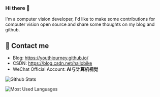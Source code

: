 ### Hi there 👋

I'm a computer vision developer, I'd like to make some contributions for computer vision open source and share some thoughts on my blog and github.

<!--
**YouthJourney/YouthJourney** is a ✨ _special_ ✨ repository because its `README.md` (this file) appears on your GitHub profile.

Here are some ideas to get you started:

- 🔭 I’m currently working on ...
- 🌱 I’m currently learning ...
- 👯 I’m looking to collaborate on ...
- 🤔 I’m looking for help with ...
- 💬 Ask me about ...
- 📫 How to reach me: ...
- 😄 Pronouns: ...
- ⚡ Fun fact: ...
-->

## 💬 Contact me

- Blog: https://youthjourney.github.io/
- CSDN: https://blog.csdn.net/hallobike
- WeChat Official Account: **AI与计算机视觉**

![Github Stats](https://github-readme-stats.vercel.app/api?username=YouthJourney&show_icons=true&theme=dark&count_private=true)

![Most Used Languages](https://github-readme-stats.vercel.app/api/top-langs/?username=YouthJourney&theme=dark&layout=compact)

